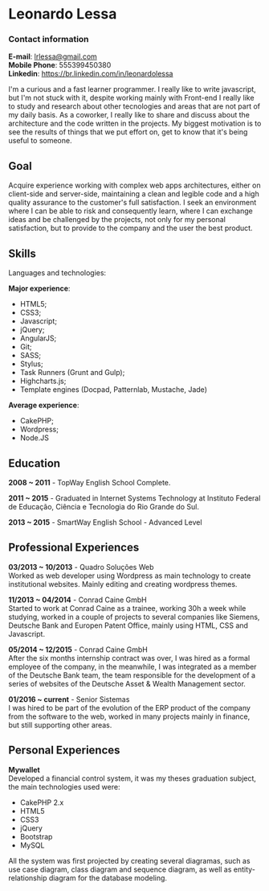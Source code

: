 # Leonardo Lessa

### Contact information

**E-mail**: lrlessa@gmail.com  
**Mobile Phone**:  555399450380  
**Linkedin**: https://br.linkedin.com/in/leonardolessa  

I'm a curious and a fast learner programmer. I really like to write javascript, but I'm not stuck with it, despite working mainly with Front-end I really like to study and research about other tecnologies and areas that are not part of my daily basis. As a coworker, I really like to share and discuss about the architecture and the code written in the projects. My biggest motivation is to see the results of things that we put effort on, get to know that it's being useful to someone.

## Goal
Acquire experience working with complex web apps architectures, either on client-side and server-side, maintaining a clean and legible code and a high quality assurance to the customer's full satisfaction. I seek an environment where I can be able to risk and consequently learn, where I can exchange ideas and be challenged by the projects, not only for my personal satisfaction, but to provide to the company and the user the best product.

## Skills

Languages and technologies:

**Major experience**: 

- HTML5;
- CSS3; 
- Javascript;
- jQuery;
- AngularJS;
- Git;
- SASS;
- Stylus;
- Task Runners (Grunt and Gulp);
- Highcharts.js;
- Template engines (Docpad, Patternlab, Mustache, Jade)

**Average experience**: 

- CakePHP;
- Wordpress;
- Node.JS

## Education 

**2008 ~ 2011** - TopWay English School Complete.

**2011 ~ 2015** - Graduated in Internet Systems Technology at Instituto Federal de Educação, Ciência e Tecnologia do Rio Grande do Sul.

**2013 ~ 2015** - SmartWay English School - Advanced Level


## Professional Experiences

**03/2013 ~ 10/2013** - Quadro Soluções Web  
Worked as web developer using Wordpress as main technology to create institutional websites. Mainly editing and creating wordpress themes.

**11/2013 ~ 04/2014** - Conrad Caine GmbH  
Started to work at Conrad Caine as a trainee, working 30h a week while studying, worked in a couple of projects to several companies like Siemens, Deutsche Bank and Europen Patent Office, mainly using HTML, CSS and Javascript.

**05/2014 ~ 12/2015** - Conrad Caine GmbH  
After the six months internship contract was over, I was hired as a formal employee of the company, in the meanwhile, I was integrated as a member of the Deutsche Bank team, the team responsible for the development of a series of websites of the Deutsche Asset & Wealth Management sector.

**01/2016 ~ current** - Senior Sistemas  
I was hired to be part of the evolution of the ERP product of the company from the software to the web, worked in many projects mainly in finance, but still supporting other areas.


## Personal Experiences

**Mywallet**  
Developed a financial control system, it was my theses graduation subject, the main technologies used were:

- CakePHP 2.x
- HTML5
- CSS3
- jQuery
- Bootstrap
- MySQL

All the system was first projected by creating several diagramas, such as use case diagram, class diagram and sequence diagram, as well as entity-relationship diagram for the database modeling.
